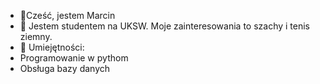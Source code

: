 - 👋Cześć, jestem Marcin
- 👀 Jestem studentem na UKSW. Moje zainteresowania to szachy i tenis ziemny. 
- 🌱 Umiejętności:
- Programowanie w pythom
- Obsługa bazy danych 
<!---
Marcinskooo/Marcinskooo is a ✨ special ✨ repository because its `README.md` (this file) appears on your GitHub profile.
You can click the Preview link to take a look at your changes.
--->
